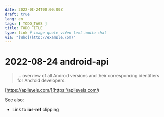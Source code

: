 ```yaml
---
date: 2022-08-24T00:00:00Z
draft: true
lang: en
tags: [ TODO_TAGS ]
title: TODO_TITLE
type: link # image quote video text audio chat
via: "[Who](http://example.com)"
---
```



# 2022-08-24 android-api


> … overview of all Android versions and their corresponding identifiers for Android developers.

[https://apilevels.com/](https://apilevels.com/)

See also:

* Link to **ios-ref** clipping 

